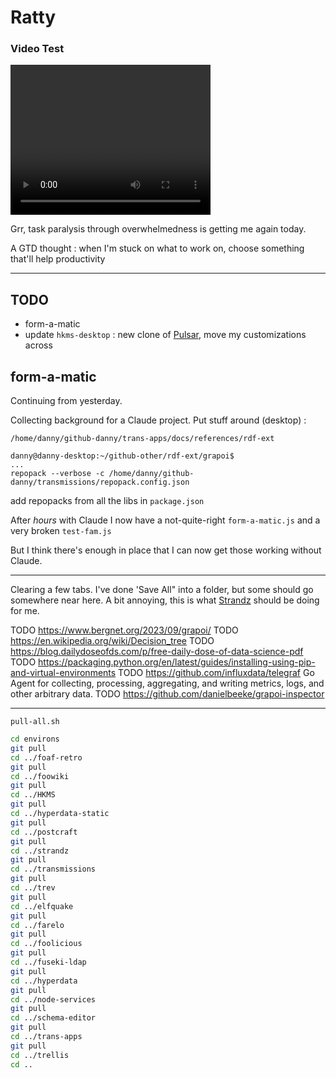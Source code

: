 # Ratty

### Video Test

<video width="320" height="240" controls>
  <source src="media/videos/2024-09/2024-09-11_ratty.mp4" type="video/mp4">
Your browser does not support this video.
</video>

Grr, task paralysis through overwhelmedness is getting me again today.

A GTD thought : when I'm stuck on what to work on, choose something that'll help productivity

---

## TODO

- form-a-matic
- update `hkms-desktop` : new clone of [Pulsar](https://github.com/pulsar-edit/pulsar), move my customizations across

## form-a-matic

Continuing from yesterday.

Collecting background for a Claude project. Put stuff around (desktop) :

```
/home/danny/github-danny/trans-apps/docs/references/rdf-ext
```

```
danny@danny-desktop:~/github-other/rdf-ext/grapoi$
...
repopack --verbose -c /home/danny/github-danny/transmissions/repopack.config.json
```

add repopacks from all the libs in `package.json`

After _hours_ with Claude I now have a not-quite-right `form-a-matic.js` and a very broken `test-fam.js`

But I think there's enough in place that I can now get those working without Claude.

---

Clearing a few tabs. I've done 'Save All" into a folder, but some should go somewhere near here. A bit annoying, this is what [Strandz](https://strandz.it) should be doing for me.

TODO https://www.bergnet.org/2023/09/grapoi/
TODO https://en.wikipedia.org/wiki/Decision_tree
TODO https://blog.dailydoseofds.com/p/free-daily-dose-of-data-science-pdf
TODO https://packaging.python.org/en/latest/guides/installing-using-pip-and-virtual-environments
TODO https://github.com/influxdata/telegraf Go Agent for collecting, processing, aggregating, and writing metrics, logs, and other arbitrary data.
TODO https://github.com/danielbeeke/grapoi-inspector

---

`pull-all.sh`

```bash
cd environs
git pull
cd ../foaf-retro
git pull
cd ../foowiki
git pull
cd ../HKMS
git pull
cd ../hyperdata-static
git pull
cd ../postcraft
git pull
cd ../strandz
git pull
cd ../transmissions
git pull
cd ../trev
git pull
cd ../elfquake
git pull
cd ../farelo
git pull
cd ../foolicious
git pull
cd ../fuseki-ldap
git pull
cd ../hyperdata
git pull
cd ../node-services
git pull
cd ../schema-editor
git pull
cd ../trans-apps
git pull
cd ../trellis
cd ..
```
